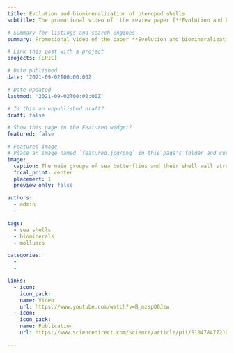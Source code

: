 ```yaml
---
title: Evolution and biomineralization of pteropod shells
subtitle: The promotional video of  the review paper [**Evolution and biomineralization of pteropod shells**](https://www.sciencedirect.com/science/article/pii/S1047847721000848) was released. This video was created in collaboration with [Studio de Maan](https://studiodemaan.nl) and it gives a glimpse of the striking diversity of shell walls made by sea butterflies (or pteropods). You can watch it on [Youtube](https://www.youtube.com/watch?v=B_mzspO0Jzw). Sea butterflies are small gastropods that spend their entire live swimming and drifting in the open ocean. They are widely regarded as bioindicators of ocean acidification because they build thin shells of aragonite, a for of calcium carbonate. Despite being thin, pteropod shells are very strong and were uniquely built to withstand flows. They are an inspiration for the design of ultrathin and strong materials. 

# Summary for listings and search engines
summary: Promotional video of the paper **Evolution and biomineralization of pteropod shells**.

# Link this post with a project
projects: [EPIC]

# Date published
date: '2021-09-02T00:00:00Z'

# Date updated
lastmod: '2021-09-02T00:00:00Z'

# Is this an unpublished draft?
draft: false

# Show this page in the Featured widget?
featured: false

# Featured image
# Place an image named `featured.jpg/png` in this page's folder and customize its options here.
image:
  caption: The main groups of sea butterflies and their shell wall structures
  focal_point: center
  placement: 1
  preview_only: false

authors:
  - admin
  - 

tags:
  - sea shells
  - biominerals
  - molluscs

categories:
  - 
  - 

links:
  - icon: 
    icon_pack: 
    name: Video
    url: https://www.youtube.com/watch?v=B_mzspO0Jzw
  - icon: 
    icon_pack: 
    name: Publication
    url: https://www.sciencedirect.com/science/article/pii/S1047847721000848

---
```


